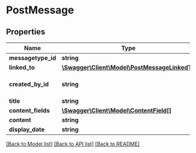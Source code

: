 # PostMessage

## Properties

 Name               | Type                                                                    | Description                          | Notes                                     
--------------------|-------------------------------------------------------------------------|--------------------------------------|-------------------------------------------
 **messagetype_id** | **string**                                                              |                                      | [optional]                                
 **linked_to**      | [**\Swagger\Client\Model\PostMessageLinkedTo**](PostMessageLinkedTo.md) |                                      | [optional]                                
 **created_by_id**  | **string**                                                              | employee_id as seen in /crm/employee | [optional] [default to 'employee:abc123'] 
 **title**          | **string**                                                              |                                      | [optional]                                
 **content_fields** | [**\Swagger\Client\Model\ContentField[]**](ContentField.md)             |                                      | [optional]                                
 **content**        | **string**                                                              |                                      | [optional]                                
 **display_date**   | **string**                                                              |                                      | [optional]                                

[[Back to Model list]](../README.md#documentation-for-models) [[Back to API list]](../README.md#documentation-for-api-endpoints) [[Back to README]](../README.md)


